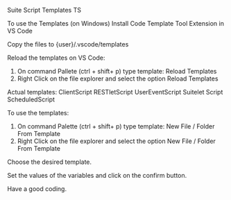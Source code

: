 Suite Script Templates TS

To use the Templates (on Windows)
Install Code Template Tool Extension in VS Code

Copy the files to {user}/.vscode/templates

Reload the templates on VS Code:
1. On command Pallete (ctrl + shift+ p) type template: Reload Templates
2. Right Click on the file explorer and select the option Reload Templates

Actual templates:
ClientScript
RESTletScript
UserEventScript
Suitelet Script
ScheduledScript

To use the templates:
1. On command Palette (ctrl + shift+ p) type template: New File / Folder From Template
2. Right Click on the file explorer and select the option New File / Folder From Template

Choose the desired template.

Set the values of the variables and click on the confirm button.

Have a good coding.
